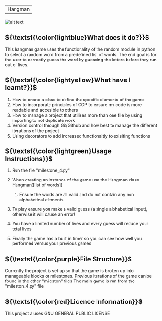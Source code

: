 # <table><tr><td>Hangman</td></tr></table>


![alt text](https://cdn.pixabay.com/photo/2012/04/01/19/48/rope-24291_1280.png)

## ${\textsf{\color{lightblue}What does it do?}}$
This hangman game uses the functionality of the random module in python to select a random word from a predefined list of words.
The end goal is for the user to correctly guess the word by guessing the letters before they run out of lives.

## ${\textsf{\color{lightyellow}What have I learnt?}}$
1. How to create a class to define the specific elements of the game
2. How to incorporate principles of OOP to ensure my code is more readable and accesible to others
3. How to manage a project that utilises more than one file by using importing to not duplicate work
4. Version control through Git/Github and how best to manage the different iterations of the project
5. Using decorators to add increased functionaltiy to exisiting functions

 ##  ${\textsf{\color{lightgreen}Usage Instructions}}$
1. Run the file "milestone_4.py"
2. When creating an instance of the game use the Hangman class Hangman([list of words]) 
    1. Ensure the words are all valid and do not contain any non alphabetical elements
         
3. To play ensure you make a valid guess (a single alphabetical input), otherwise it will cause an error!
4. You have a limited number of lives and every guess will reduce your total lives
5. Finally the game has a built in timer so you can see how well you performed versus your previous games


##  ${\textsf{\color{purple}File Structure}}$
Currently the project is set up so that the game is broken up into manageable blocks or milestones.
Previous iterations of the game can be found in the other "mileston" files
The main game is run from the "mileston_4.py" file

##  ${\textsf{\color{red}Licence Information}}$
This project a uses GNU GENERAL PUBLIC LICENSE
